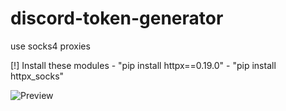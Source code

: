 # discord-token-generator


use socks4 proxies

[!] Install these modules
    - "pip install httpx==0.19.0"
    - "pip install httpx_socks"



![Preview](https://cdn.discordapp.com/attachments/887033262550179842/921830264148197436/unknown.png)
